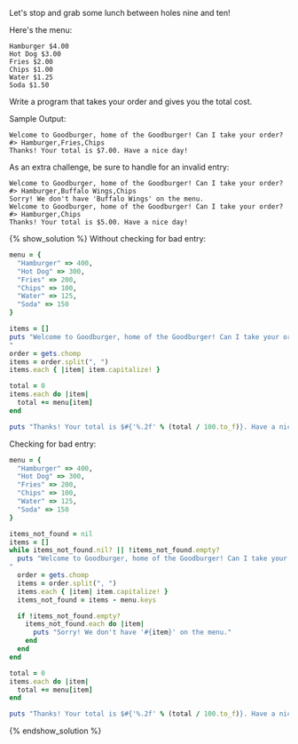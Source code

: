 Let's stop and grab some lunch between holes nine and ten!

Here's the menu:

```no-highlight
Hamburger $4.00
Hot Dog $3.00
Fries $2.00
Chips $1.00
Water $1.25
Soda $1.50
```

Write a program that takes your order and gives you the total cost.

Sample Output:

```no-highlight
Welcome to Goodburger, home of the Goodburger! Can I take your order?
#> Hamburger,Fries,Chips
Thanks! Your total is $7.00. Have a nice day!
```

As an extra challenge, be sure to handle for an invalid entry:

```no-highlight
Welcome to Goodburger, home of the Goodburger! Can I take your order?
#> Hamburger,Buffalo Wings,Chips
Sorry! We don't have 'Buffalo Wings' on the menu.
Welcome to Goodburger, home of the Goodburger! Can I take your order?
#> Hamburger,Chips
Thanks! Your total is $5.00. Have a nice day!
```

{% show_solution %}
Without checking for bad entry:

```ruby
menu = {
  "Hamburger" => 400,
  "Hot Dog" => 300,
  "Fries" => 200,
  "Chips" => 100,
  "Water" => 125,
  "Soda" => 150
}

items = []
puts "Welcome to Goodburger, home of the Goodburger! Can I take your order?
"
order = gets.chomp
items = order.split(", ")
items.each { |item| item.capitalize! }

total = 0
items.each do |item|
  total += menu[item]
end

puts "Thanks! Your total is $#{'%.2f' % (total / 100.to_f)}. Have a nice day!"
```

Checking for bad entry:
```ruby
menu = {
  "Hamburger" => 400,
  "Hot Dog" => 300,
  "Fries" => 200,
  "Chips" => 100,
  "Water" => 125,
  "Soda" => 150
}

items_not_found = nil
items = []
while items_not_found.nil? || !items_not_found.empty?
  puts "Welcome to Goodburger, home of the Goodburger! Can I take your order?
"
  order = gets.chomp
  items = order.split(", ")
  items.each { |item| item.capitalize! }
  items_not_found = items - menu.keys

  if !items_not_found.empty?
    items_not_found.each do |item|
      puts "Sorry! We don't have '#{item}' on the menu."
    end
  end
end

total = 0
items.each do |item|
  total += menu[item]
end

puts "Thanks! Your total is $#{'%.2f' % (total / 100.to_f)}. Have a nice day!"
```
{% endshow_solution %}
